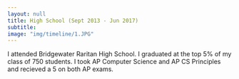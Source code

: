 ```yaml
---
layout: null
title: High School (Sept 2013 - Jun 2017)
subtitle:
image: "img/timeline/1.JPG"
---
```

I attended Bridgewater Raritan High School. I graduated at the top 5% of my class of 750 students. I took AP Computer Science and AP CS Principles and recieved a 5 on both AP exams.